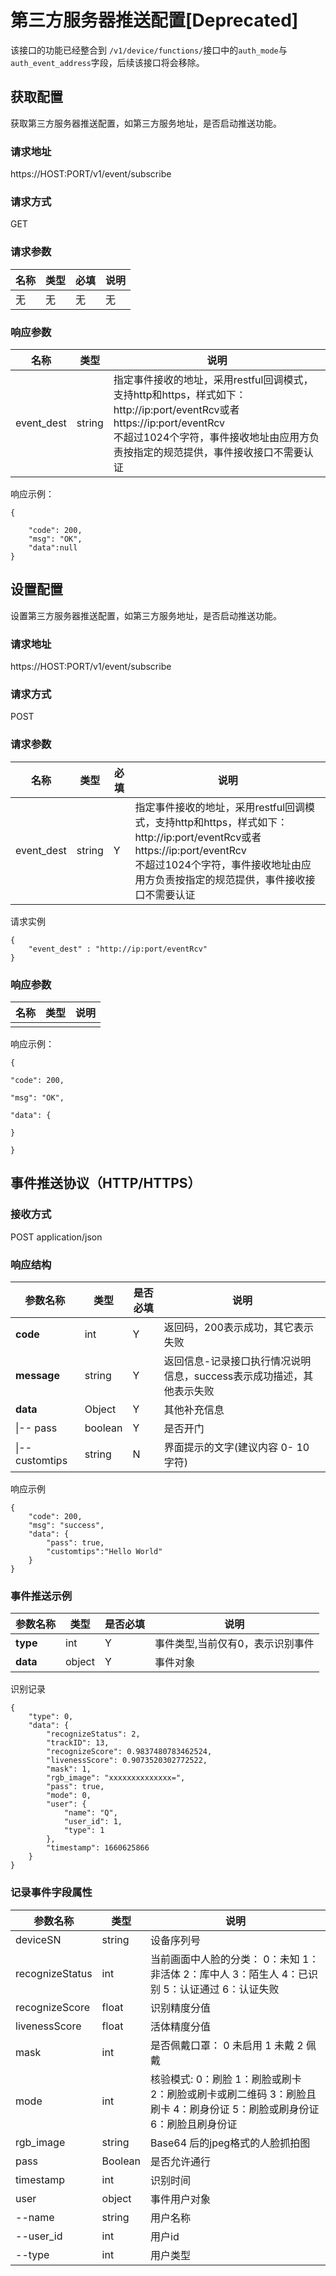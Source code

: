 # 第三方服务器推送配置[Deprecated]

该接口的功能已经整合到 `/v1/device/functions/`接口中的`auth_mode`与`auth_event_address`字段，后续该接口将会移除。

## 获取配置
获取第三方服务器推送配置，如第三方服务地址，是否启动推送功能。

### 请求地址

https://HOST:PORT/v1/event/subscribe

### 请求方式

GET

### 请求参数

| 名称 | 类型 | 必填 | 说明 |
| ---- | ---- | ---- | ---- |
| 无   | 无   | 无   | 无   |

### 响应参数

| 名称       | 类型   | 说明                                                         |
| ---------- | ------ | ------------------------------------------------------------ |
| event_dest | string | 指定事件接收的地址，采用restful回调模式，支持http和https，样式如下：http://ip:port/eventRcv或者https://ip:port/eventRcv<br/> 不超过1024个字符，事件接收地址由应用方负责按指定的规范提供，事件接收接口不需要认证 |


响应示例：

```
{

    "code": 200,
    "msg": "OK",
    "data":null
}
```





## 设置配置


设置第三方服务器推送配置，如第三方服务地址，是否启动推送功能。

### 请求地址

https://HOST:PORT/v1/event/subscribe

### 请求方式

POST

### 请求参数

| 名称       | 类型   | 必填 | 说明                                                         |
| ---------- | ------ | ---- | ------------------------------------------------------------ |
| event_dest | string | Y    | 指定事件接收的地址，采用restful回调模式，支持http和https，样式如下：http://ip:port/eventRcv或者https://ip:port/eventRcv<br/> 不超过1024个字符，事件接收地址由应用方负责按指定的规范提供，事件接收接口不需要认证 |


请求实例

```
{
    "event_dest" : "http://ip:port/eventRcv"
}
```

### 响应参数

| 名称 | 类型 | 说明 |
| ---- | ---- | ---- |
|      |      |      |

响应示例：

```
{

"code": 200,

"msg": "OK",

"data": {

}

}
```



## 事件推送协议（HTTP/HTTPS）

### 接收方式

POST application/json

### 响应结构

| **参数名称**    | **类型** | **是否必填** | **说明**                                                     |
| --------------- | -------- | ------------ | ------------------------------------------------------------ |
| **code**        | int      | Y            | 返回码，200表示成功，其它表示失败                            |
| **message**     | string   | Y            | 返回信息-记录接口执行情况说明信息，success表示成功描述，其他表示失败 |
| **data**        | Object   | Y            | 其他补充信息                                                 |
| \|-- pass       | boolean  | Y            | 是否开门                                                     |
| \|-- customtips | string   | N            | 界面提示的文字(建议内容 0- 10 字符)                          |

响应示例

```
{
    "code": 200,
    "msg": "success",
    "data": {
        "pass": true,
        "customtips":"Hello World"
    }
}  
```

### 事件推送示例

| **参数名称** | **类型** | **是否必填** | **说明**                         |
| ------------ | -------- | ------------ | -------------------------------- |
| **type**     | int      | Y            | 事件类型,当前仅有0，表示识别事件 |
| **data**     | object   | Y            | 事件对象                         |

识别记录

```
{
    "type": 0,
    "data": {
        "recognizeStatus": 2,
        "trackID": 13,
        "recognizeScore": 0.9837480783462524,
        "livenessScore": 0.9073520302772522,
        "mask": 1,
        "rgb_image": "xxxxxxxxxxxxxx=",
        "pass": true,
        "mode": 0,
        "user": {
            "name": "Q",
            "user_id": 1,
            "type": 1
        },
        "timestamp": 1660625866
    }
}

```

### 记录事件字段属性

| 参数名称        | 类型    | 说明                                                         |
| --------------- | ------- | ------------------------------------------------------------ |
| deviceSN        | string  | 设备序列号                                                   |
| recognizeStatus | int     | 当前画面中人脸的分类： 0：未知 1：非活体 2：库中人 3：陌生人 4：已识别 5：认证通过 6：认证失败 |
| recognizeScore  | float   | 识别精度分值                                                 |
| livenessScore   | float   | 活体精度分值                                                 |
| mask            | int     | 是否佩戴口罩： 0 未启用 1 未戴 2 佩戴                        |
| mode            | int     | 核验模式: 0：刷脸 1：刷脸或刷卡 2：刷脸或刷卡或刷二维码 3：刷脸且刷卡 4：刷身份证 5：刷脸或刷身份证 6：刷脸且刷身份证 |
| rgb_image       | string  | Base64 后的jpeg格式的人脸抓拍图                              |
| pass            | Boolean | 是否允许通行                                                 |
| timestamp       | int     | 识别时间                                                     |
| user            | object  | 事件用户对象                                                 |
| --name          | string  | 用户名称                                                     |
| --user_id       | int     | 用户id                                                       |
| --type          | int     | 用户类型                                                     |



